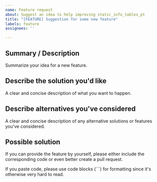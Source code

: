 ```yaml
---
name: Feature request
about: Suggest an idea to help improving static_info_tables_pt
title: "[FEATURE] Suggestion for some new feature"
labels: feature
assignees: ''

---
```


## Summary / Description

Summarize your idea for a new feature.

## Describe the solution you'd like

A clear and concise description of what you want to happen.

## Describe alternatives you've considered

A clear and concise description of any alternative solutions or
features you've considered.

## Possible solution

If you can provide the feature by yourself, please either
include the corresponding code or even better create a
pull request.

If you paste code, please use code blocks (```) for formatting
since it's otherwise very hard to read.
